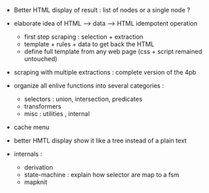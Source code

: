 
* Better HTML display of result : list of nodes or a single node ?

* elaborate idea of  HTML --> data --> HTML idempotent operation
  - first step scraping : selection + extraction
  - template + rules + data to get back the HTML
  - define full template from any web page (css + script remained untouched)

* scraping with multiple extractions : complete version of the 4pb


* organize all enlive functions into several categories :
  - selectors : union, intersection, predicates
  - transformers
  - misc : utilities , internal

* cache menu

* better HMTL display show it like a tree instead of a plain text

* internals :
  - derivation
  - state-machine : explain how selector are map to a  fsm
  - mapknit
